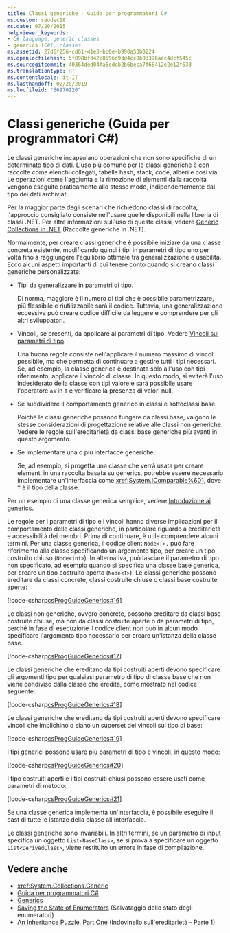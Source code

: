 ```yaml
---
title: Classi generiche - Guida per programmatori C#
ms.custom: seodec18
ms.date: 07/20/2015
helpviewer_keywords:
- C# language, generic classes
- generics [C#], classes
ms.assetid: 27d6f256-cd61-41e3-bc6e-b990a53b0224
ms.openlocfilehash: 5f898bf342c8596d9dd4cc0b03396aec4dcf545c
ms.sourcegitcommit: 40364ded04fa6cdcb2b6beca7f68412e2e12f633
ms.translationtype: HT
ms.contentlocale: it-IT
ms.lasthandoff: 02/28/2019
ms.locfileid: "56970220"
---
```

# <a name="generic-classes-c-programming-guide"></a>Classi generiche (Guida per programmatori C#)
Le classi generiche incapsulano operazioni che non sono specifiche di un determinato tipo di dati. L'uso più comune per le classi generiche è con raccolte come elenchi collegati, tabelle hash, stack, code, alberi e così via. Le operazioni come l'aggiunta e la rimozione di elementi dalla raccolta vengono eseguite praticamente allo stesso modo, indipendentemente dal tipo dei dati archiviati.  
  
 Per la maggior parte degli scenari che richiedono classi di raccolta, l'approccio consigliato consiste nell'usare quelle disponibili nella libreria di classi .NET. Per altre informazioni sull'uso di queste classi, vedere [Generic Collections in .NET](../../../standard/generics/collections.md) (Raccolte generiche in .NET).  
  
 Normalmente, per creare classi generiche è possibile iniziare da una classe concreta esistente, modificando quindi i tipi in parametri di tipo uno per volta fino a raggiungere l'equilibrio ottimale tra generalizzazione e usabilità. Ecco alcuni aspetti importanti di cui tenere conto quando si creano classi generiche personalizzate:  
  
-   Tipi da generalizzare in parametri di tipo.  
  
     Di norma, maggiore è il numero di tipi che è possibile parametrizzare, più flessibile e riutilizzabile sarà il codice. Tuttavia, una generalizzazione eccessiva può creare codice difficile da leggere e comprendere per gli altri sviluppatori.  
  
-   Vincoli, se presenti, da applicare ai parametri di tipo. Vedere [Vincoli sui parametri di tipo](../../../csharp/programming-guide/generics/constraints-on-type-parameters.md).  
  
     Una buona regola consiste nell'applicare il numero massimo di vincoli possibile, ma che permetta di continuare a gestire tutti i tipi necessari. Se, ad esempio, la classe generica è destinata solo all'uso con tipi riferimento, applicare il vincolo di classe. In questo modo, si eviterà l'uso indesiderato della classe con tipi valore e sarà possibile usare l'operatore `as` in `T` e verificare la presenza di valori null.  
  
-   Se suddividere il comportamento generico in classi e sottoclassi base.  
  
     Poiché le classi generiche possono fungere da classi base, valgono le stesse considerazioni di progettazione relative alle classi non generiche. Vedere le regole sull'ereditarietà da classi base generiche più avanti in questo argomento.  
  
-   Se implementare una o più interfacce generiche.  
  
     Se, ad esempio, si progetta una classe che verrà usata per creare elementi in una raccolta basata su generics, potrebbe essere necessario implementare un'interfaccia come <xref:System.IComparable%601>, dove `T` è il tipo della classe.  
  
 Per un esempio di una classe generica semplice, vedere [Introduzione ai generics](../../../csharp/programming-guide/generics/introduction-to-generics.md).  
  
 Le regole per i parametri di tipo e i vincoli hanno diverse implicazioni per il comportamento delle classi generiche, in particolare riguardo a ereditarietà e accessibilità dei membri. Prima di continuare, è utile comprendere alcuni termini. Per una classe generica, il codice client `Node<T>,` può fare riferimento alla classe specificando un argomento tipo, per creare un tipo costruito chiuso (`Node<int>`). In alternativa, può lasciare il parametro di tipo non specificato, ad esempio quando si specifica una classe base generica, per creare un tipo costruito aperto (`Node<T>`). Le classi generiche possono ereditare da classi concrete, classi costruite chiuse o classi base costruite aperte:  
  
 [!code-csharp[csProgGuideGenerics#16](~/samples/snippets/csharp/VS_Snippets_VBCSharp/csProgGuideGenerics/CS/Generics.cs#16)]  
  
 Le classi non generiche, ovvero concrete, possono ereditare da classi base costruite chiuse, ma non da classi costruite aperte o da parametri di tipo, perché in fase di esecuzione il codice client non può in alcun modo specificare l'argomento tipo necessario per creare un'istanza della classe base.  
  
 [!code-csharp[csProgGuideGenerics#17](~/samples/snippets/csharp/VS_Snippets_VBCSharp/csProgGuideGenerics/CS/Generics.cs#17)]  
  
 Le classi generiche che ereditano da tipi costruiti aperti devono specificare gli argomenti tipo per qualsiasi parametro di tipo di classe base che non viene condiviso dalla classe che eredita, come mostrato nel codice seguente:  
  
 [!code-csharp[csProgGuideGenerics#18](~/samples/snippets/csharp/VS_Snippets_VBCSharp/csProgGuideGenerics/CS/Generics.cs#18)]  
  
 Le classi generiche che ereditano da tipi costruiti aperti devono specificare vincoli che implichino o siano un superset dei vincoli sul tipo di base:  
  
 [!code-csharp[csProgGuideGenerics#19](~/samples/snippets/csharp/VS_Snippets_VBCSharp/csProgGuideGenerics/CS/Generics.cs#19)]  
  
 I tipi generici possono usare più parametri di tipo e vincoli, in questo modo:  
  
 [!code-csharp[csProgGuideGenerics#20](~/samples/snippets/csharp/VS_Snippets_VBCSharp/csProgGuideGenerics/CS/Generics.cs#20)]  
  
 I tipo costruiti aperti e i tipi costruiti chiusi possono essere usati come parametri di metodo:  
  
 [!code-csharp[csProgGuideGenerics#21](~/samples/snippets/csharp/VS_Snippets_VBCSharp/csProgGuideGenerics/CS/Generics.cs#21)]  
  
 Se una classe generica implementa un'interfaccia, è possibile eseguire il cast di tutte le istanze della classe all'interfaccia.  
  
 Le classi generiche sono invariabili. In altri termini, se un parametro di input specifica un oggetto `List<BaseClass>`, se si prova a specificare un oggetto `List<DerivedClass>`, viene restituito un errore in fase di compilazione.  
  
## <a name="see-also"></a>Vedere anche

- <xref:System.Collections.Generic>
- [Guida per programmatori C#](../../../csharp/programming-guide/index.md)
- [Generics](../../../csharp/programming-guide/generics/index.md)
- [Saving the State of Enumerators](https://blogs.msdn.microsoft.com/wesdyer/2006/01/13/saving-the-state-of-enumerators/) (Salvataggio dello stato degli enumeratori)
- [An Inheritance Puzzle, Part One](https://blogs.msdn.microsoft.com/ericlippert/2007/07/27/an-inheritance-puzzle-part-one/) (Indovinello sull'ereditarietà - Parte 1)

